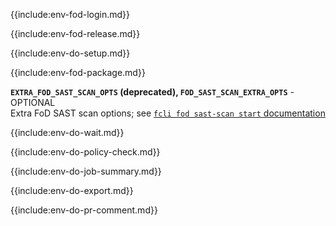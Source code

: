 
{{include:env-fod-login.md}}

{{include:env-fod-release.md}}

{{include:env-do-setup.md}}

{{include:env-fod-package.md}}

**`EXTRA_FOD_SAST_SCAN_OPTS` (deprecated), `FOD_SAST_SCAN_EXTRA_OPTS`** - OPTIONAL    
Extra FoD SAST scan options; see [`fcli fod sast-scan start` documentation]({{var:fcli-doc-base-url}}/manpage/fcli-fod-sast-scan-start.html)

{{include:env-do-wait.md}}

{{include:env-do-policy-check.md}}

{{include:env-do-job-summary.md}}

{{include:env-do-export.md}}

{{include:env-do-pr-comment.md}}

